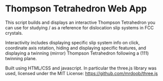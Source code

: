 # Thompson Tetrahedron Web App
This script builds and displays an interactive Thompson Tetrahedron you can use for studying / as a reference for dislocation slip systems in FCC crystals.

Interactivity includes displaying specific slip system info on click,
coordinate axis rotation, hiding and displaying specific features, and
displaying a twinning (mirror) Thompson Tetrahedron following a (111) twinning plane.

Built using HTML/CSS and javascript. 
In particular the three.js library was used, licensed under the MIT License: https://github.com/mrdoob/three.js

